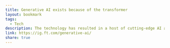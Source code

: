 ```yaml
---
title: Generative AI exists because of the transformer
layout: bookmark
tags:
  - Tech
description: The technology has resulted in a host of cutting-edge AI applications — but its real power lies beyond text generation
link: https://ig.ft.com/generative-ai/
share: true
---
```


